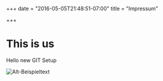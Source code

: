 +++
date = "2016-05-05T21:48:51-07:00"
title = "Impressum"

+++

# This is us

Hello new GIT Setup

![Alt-Beispieltext](/images/santascanvas.jpg)


